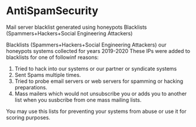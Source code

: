 # AntiSpamSecurity
Mail server blacklist generated using honeypots
Blacklists (Spammers+Hackers+Social Engineering Attackers)

Blacklists (Spammers+Hackers+Social Engineering Attackers) our honeypots systems collected for years 2019-2020
These IPs  were added to blacklists for one of followinf reasons:
1. Tried to hack into our systems or our partner or syndicate systems
2. Sent Spams multiple times.
3. Tried to probe email servers or web servers for spamming or hacking preparations.
4. Mass mailers which would not unsubscribe you or adds you to another list when you susbcribe from one mass mailing lists.

You may use this lists for preventing your systems from abuse or use it for scoring purposes.
